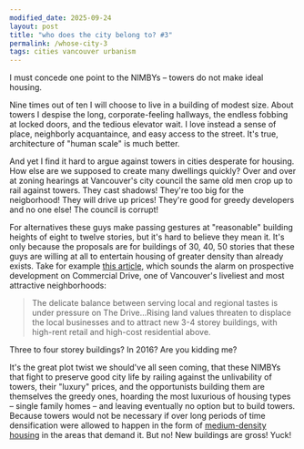 ```yaml
---
modified_date: 2025-09-24
layout: post
title: "who does the city belong to? #3"
permalink: /whose-city-3
tags: cities vancouver urbanism
---
```


I must concede one point to the NIMBYs – towers do not make ideal housing.
<!--more-->
Nine times out of ten I will choose to live in a building of modest size.
About towers I despise the long, corporate-feeling hallways, the endless fobbing at locked doors, and the tedious elevator wait.
I love instead a sense of place, neighborly acquantaince, and easy access to the street.
It's true, architecture of "human scale" is much better.

And yet I find it hard to argue against towers in cities desperate for housing.
How else are we supposed to create many dwellings quickly?
Over and over at zoning hearings at Vancouver's city council the same old men crop up to rail against towers.
They cast shadows!
They're too big for the neigborhood!
They will drive up prices!
They're good for greedy developers and no one else!
The council is corrupt!

For alternatives these guys make passing gestures at "reasonable" building heights of eight to twelve stories, but it's hard to believe they mean it.
It's only because the proposals are for buildings of 30, 40, 50 stories that these guys are willing at all to entertain housing of greater density than already exists.
Take for example [this article](https://heritagevancouver.org/top10-watch-list/2016/7-commercial-drive/), which sounds the alarm on prospective development on Commercial Drive, one of Vancouver's liveliest and most attractive neighborhoods:

> The delicate balance between serving local and regional tastes is under pressure on The Drive...Rising land values threaten to displace the local businesses and to attract new 3-4 storey buildings, with high-rent retail and high-cost residential above.

Three to four storey buildings?
In 2016?
Are you kidding me?

It's the great plot twist we should've all seen coming, that these NIMBYs that fight to preserve good city life by railing against the unlivability of towers, their "luxury" prices, and the opportunists building them are themselves the greedy ones, hoarding the most luxurious of housing types – single family homes – and leaving eventually no option but to build towers.
Because towers would not be necessary if over long periods of time densification were allowed to happen in the form of [medium-density housing](https://en.wikipedia.org/wiki/Missing_middle_housing) in the areas that demand it.
But no!
New buildings are gross!
Yuck!
